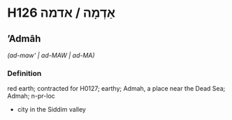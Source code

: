 # H126 אַדְמָה / אדמה

## ʼAdmâh

_(ad-maw' | ad-MAW | ad-MA)_

### Definition

red earth; contracted for H0127; earthy; Admah, a place near the Dead Sea; Admah; n-pr-loc

- city in the Siddim valley

